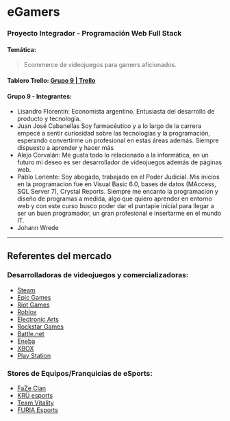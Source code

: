 # eGamers 

### Proyecto Integrador - Programación Web Full Stack 

#### Temática: 

> Ecommerce de videojuegos para gamers aficionados.

#### Tablero Trello: [Grupo 9 | Trello](https://trello.com/b/7eohiGSv/grupo-9)

#### Grupo 9 - Integrantes:

* Lisandro Florentín: Economista argentino. Entusiasta del desarrollo de producto y tecnología.   
* Juan José Cabanellas
Soy farmacéutico y a lo largo de la carrera empecé a sentir curiosidad sobre las tecnologías y la programación, esperando convertirme un profesional en estas áreas además. Siempre dispuesto a aprender y hacer más
* Alejo Corvalán: Me gusta todo lo relacionado a la informática, en un futuro mi deseo es ser desarrollador de videojuegos además de páginas web.
* Pablo Loriente:
  Soy abogado, trabajado en el Poder Judicial. Mis inicios en la programacion fue en Visual Basic 6.0, bases de datos (MAccess, SQL Server 7), Crystal Reports. Siempre me encanto la programacion y diseño de programas a medida, algo que quiero aprender en entorno web y con este curso busco poder dar el puntapie inicial para llegar a ser un buen programador, un gran profesional e insertarme en el mundo IT.
* Johann Wrede

-------------------------------------------------------

## Referentes del mercado

### Desarrolladoras de videojuegos y comercializadoras: 

* [Steam](https://store.steampowered.com/)
* [Epic Games](https://www.epicgames.com/) 
* [Riot Games](https://www.riotgames.com/en)
* [Roblox](https://www.roblox.com/)
* [Electronic Arts](https://www.ea.com/)
* [Rockstar Games](https://www.rockstargames.com/)
* [Battle.net](https://us.shop.battle.net/en-us)
* [Eneba](https://www.eneba.com/latam/?af_id=GameGengo)
* [XBOX](https://www.xbox.com/es-AR)
* [Play Station](https://store.playstation.com/es-ar/pages/)


### Stores de Equipos/Franquicias de eSports:

* [FaZe Clan](https://fazeclan.com/)
* [KRÜ esports](https://shop.kruesports.com/)
* [Team Vitality](https://shop.vitality.gg/)
* [FURIA Esports](https://www.furia.gg/)
